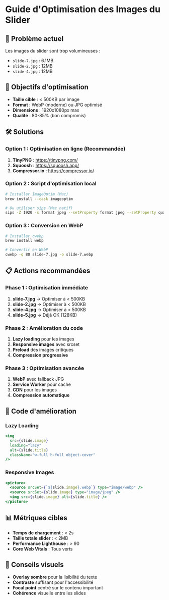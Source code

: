 # Guide d'Optimisation des Images du Slider

## 🚨 Problème actuel
Les images du slider sont trop volumineuses :
- `slide-7.jpg` : 6.1MB
- `slide-2.jpg` : 12MB
- `slide-4.jpg` : 12MB

## 🎯 Objectifs d'optimisation
- **Taille cible** : < 500KB par image
- **Format** : WebP (moderne) ou JPG optimisé
- **Dimensions** : 1920x1080px max
- **Qualité** : 80-85% (bon compromis)

## 🛠️ Solutions

### Option 1 : Optimisation en ligne (Recommandée)
1. **TinyPNG** : https://tinypng.com/
2. **Squoosh** : https://squoosh.app/
3. **Compressor.io** : https://compressor.io/

### Option 2 : Script d'optimisation local
```bash
# Installer ImageOptim (Mac)
brew install --cask imageoptim

# Ou utiliser sips (Mac natif)
sips -Z 1920 -s format jpeg --setProperty format jpeg --setProperty quality 0.8 slide-7.jpg --out slide-7-optimized.jpg
```

### Option 3 : Conversion en WebP
```bash
# Installer cwebp
brew install webp

# Convertir en WebP
cwebp -q 80 slide-7.jpg -o slide-7.webp
```

## 📋 Actions recommandées

### Phase 1 : Optimisation immédiate
1. **slide-7.jpg** → Optimiser à < 500KB
2. **slide-2.jpg** → Optimiser à < 500KB  
3. **slide-4.jpg** → Optimiser à < 500KB
4. **slide-5.jpg** → Déjà OK (128KB)

### Phase 2 : Amélioration du code
1. **Lazy loading** pour les images
2. **Responsive images** avec srcset
3. **Preload** des images critiques
4. **Compression progressive**

### Phase 3 : Optimisation avancée
1. **WebP** avec fallback JPG
2. **Service Worker** pour cache
3. **CDN** pour les images
4. **Compression automatique**

## 🔧 Code d'amélioration

### Lazy Loading
```jsx
<img 
  src={slide.image} 
  loading="lazy"
  alt={slide.title}
  className="w-full h-full object-cover"
/>
```

### Responsive Images
```jsx
<picture>
  <source srcSet={`${slide.image}.webp`} type="image/webp" />
  <source srcSet={slide.image} type="image/jpeg" />
  <img src={slide.image} alt={slide.title} />
</picture>
```

## 📊 Métriques cibles
- **Temps de chargement** : < 2s
- **Taille totale slider** : < 2MB
- **Performance Lighthouse** : > 90
- **Core Web Vitals** : Tous verts

## 🎨 Conseils visuels
- **Overlay sombre** pour la lisibilité du texte
- **Contraste** suffisant pour l'accessibilité
- **Focal point** centré sur le contenu important
- **Cohérence** visuelle entre les slides 